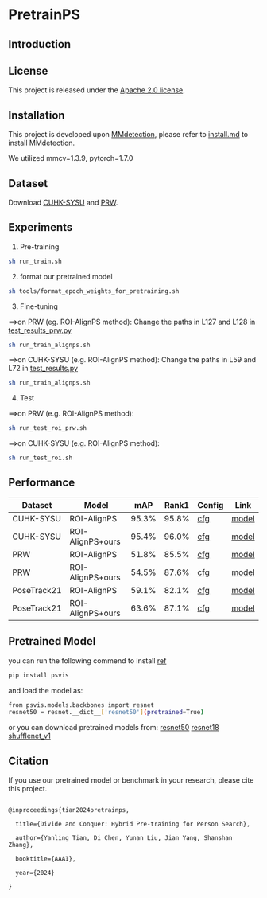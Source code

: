 # PretrainPS


## Introduction

[comment]: <> (This is the implementation for [Anchor-Free Person Search]&#40;https://arxiv.org/abs/2103.11617&#41;.)

[comment]: <> (![demo image]&#40;demo/arch.jpg&#41;)


## License

This project is released under the [Apache 2.0 license](LICENSE).


## Installation

This project is developed upon [MMdetection](https://github.com/open-mmlab/mmdetection), please refer to [install.md](docs/install.md) to install MMdetection.

We utilized mmcv=1.3.9, pytorch=1.7.0


## Dataset

Download [CUHK-SYSU](https://github.com/ShuangLI59/person_search) and [PRW](https://github.com/liangzheng06/PRW-baseline).

[comment]: <> (We provide coco-style annotation in [demo/anno]&#40;demo/anno&#41;.)

[comment]: <> (For CUHK-SYSU, change the path of your dataset and the annotaion file in the [config file]&#40;configs/_base_/datasets/cuhk_detection_1000.py&#41; L3, L38, L43, L48)

[comment]: <> (For PRW, change the paths in these config files: [config1]&#40;configs/fcos/prw_base_focal_labelnorm_sub_ldcn_fg15_wd1-3.py&#41; [config2]&#40;configs/fcos/prw_dcn_base_focal_labelnorm_sub_ldcn_fg15_wd7-4.py&#41;)



## Experiments
  1. Pre-training

   ```bash
   sh run_train.sh
   ```

  2. format our pretrained model
   ```bash
   sh tools/format_epoch_weights_for_pretraining.sh
   ```

  3. Fine-tuning
     
   ==>on PRW (eg. ROI-AlignPS method):
   Change the paths in L127 and L128 in [test_results_prw.py](tools/test_results_prw.py)
     
   ```bash
   sh run_train_alignps.sh
   ```


   ==>on CUHK-SYSU (e.g. ROI-AlignPS method):
   Change the paths in L59 and L72 in [test_results.py](tools/test_results.py)

    
   ```bash
   sh run_train_alignps.sh
   ```

  4. Test
     
   ==>on PRW (e.g. ROI-AlignPS method):
    
   ```bash
   sh run_test_roi_prw.sh
   ```

   ==>on CUHK-SYSU (e.g. ROI-AlignPS method):

   ```bash
   sh run_test_roi.sh
   ```


## Performance

|Dataset|Model|mAP|Rank1| Config | Link |
|-----|-----|------|-----|------|-----|
|CUHK-SYSU|ROI-AlignPS| 95.3%|95.8%|[cfg](https://github.com/daodaofr/AlignPS/blob/master/configs/fcos/fcos_center-normbbox-centeronreg-giou_r50_caffe_fpn_gn-head_dcn_4x4_1x_cuhk_reid_1500_stage1_fpncat_dcn_epoch24_multiscale_focal_x4_bg-2_lconv3dcn_sub_triqueue_dcn0.py)| [model](https://drive.google.com/file/d/1hZZAYuYNaKR1CefWx-92x88q8W7Pls9f/view?usp=share_link)| 
|CUHK-SYSU|ROI-AlignPS+ours|95.4%|96.0%|[cfg](https://github.com/daodaofr/AlignPS/blob/master/configs/fcos/fcos_center-normbbox-centeronreg-giou_r50_caffe_fpn_gn-head_dcn_4x4_1x_cuhk_reid_1500_stage1_fpncat_dcn_epoch24_multiscale_focal_x4_bg-2_lconv3dcn_sub_triqueue.py)| [model](https://drive.google.com/file/d/1PBgVGNGvyWE6NQwMM6GlSFy1Cru5Ep8W/view?usp=share_link)| 
|PRW|ROI-AlignPS| 51.8%|85.5%|[cfg](https://github.com/daodaofr/AlignPS/blob/master/configs/fcos/prw_base_focal_labelnorm_sub_ldcn_fg15_wd1-3.py)| [model](https://drive.google.com/file/d/14K3EUknoBnOR9hII4GywdtkIrhL32Yjh/view?usp=share_link)| 
|PRW|ROI-AlignPS+ours|54.5%|87.6%|[cfg](https://github.com/daodaofr/AlignPS/blob/master/configs/fcos/prw_dcn_base_focal_labelnorm_sub_ldcn_fg15_wd7-4.py)| [model](https://drive.google.com/file/d/1SBXzjZp_LHTQr-Hwo3-bPMVyT8wGrgLO/view?usp=share_link)| 
|PoseTrack21|ROI-AlignPS| 59.1%|82.1%|[cfg](https://github.com/daodaofr/AlignPS/blob/master/configs/fcos/prw_base_focal_labelnorm_sub_ldcn_fg15_wd1-3.py)| [model](https://drive.google.com/file/d/1PBgVGNGvyWE6NQwMM6GlSFy1Cru5Ep8W/view?usp=share_link)| 
|PoseTrack21|ROI-AlignPS+ours|63.6%|87.1%|[cfg](https://github.com/daodaofr/AlignPS/blob/master/configs/fcos/prw_dcn_base_focal_labelnorm_sub_ldcn_fg15_wd7-4.py)| [model](https://drive.google.com/file/d/1hZZAYuYNaKR1CefWx-92x88q8W7Pls9f/view?usp=share_link)| 



## Pretrained Model
you can run the following commend to install [ref](https://pypi.org/project/psvis/1.6.0/)
   ```bash
   pip install psvis
   ```
and load the model as:
   ```bash
   from psvis.models.backbones import resnet
   resnet50 = resnet.__dict__['resnet50'](pretrained=True)
   ```
or you can download pretrained models from:
[resnet50](https://drive.google.com/file/d/1yf26ngXQP0Mwrlp6z2lPSxTfSEfYV5Da/view?usp=share_link)
[resnet18](https://drive.google.com/file/d/1yf26ngXQP0Mwrlp6z2lPSxTfSEfYV5Da/view?usp=share_link)
[shufflenet_v1](https://drive.google.com/file/d/14K3EUknoBnOR9hII4GywdtkIrhL32Yjh/view?usp=share_link)

## Citation

If you use our pretrained model or benchmark in your research, please cite this project.

```

@inproceedings{tian2024pretrainps,

  title={Divide and Conquer: Hybrid Pre-training for Person Search},

  author={Yanling Tian, Di Chen, Yunan Liu, Jian Yang, Shanshan Zhang},

  booktitle={AAAI},

  year={2024}

}

```


